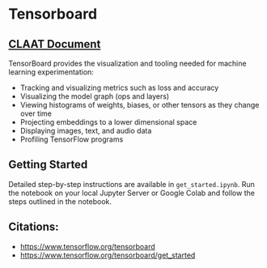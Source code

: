 # Tensorboard

## [CLAAT Document]()

TensorBoard provides the visualization and tooling needed for machine learning experimentation:
- Tracking and visualizing metrics such as loss and accuracy
- Visualizing the model graph (ops and layers)
- Viewing histograms of weights, biases, or other tensors as they change over time
- Projecting embeddings to a lower dimensional space
- Displaying images, text, and audio data
- Profiling TensorFlow programs

## Getting Started 

Detailed step-by-step instructions are available in `get_started.ipynb`. Run the notebook on your local Jupyter Server or Google Colab and follow the steps outlined in the notebook. 

## Citations:

- https://www.tensorflow.org/tensorboard
- https://www.tensorflow.org/tensorboard/get_started
